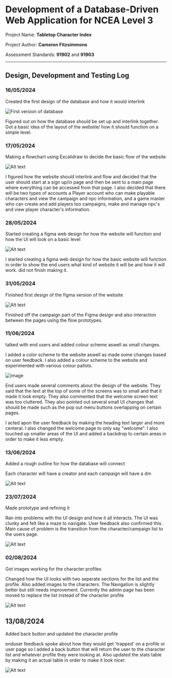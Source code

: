 # Development of a Database-Driven Web Application for NCEA Level 3

Project Name: **Tabletop Character Index**

Project Author: **Cameron Fitzsimmons**

Assessment Standards: **91902** and **91903**


-------------------------------------------------

## Design, Development and Testing Log

### 16/05/2024

Created the first design of the database and how it would interlink

![First version of database](images/db1.png)

Figured out on how the database should be set up and interlink together. Got a basic idea of the layout of the website/ how it should function on a simple level.

### 17/05/2024

Making a flowchart using Excalidraw to decide the basic flow of the website

![Alt text](images/outline1.png)

I figured how the website should interlink and flow and decided that the user should start at a sign up/in page and then be sent to a main page where everything can be accessed from that page. I also decided that there will be two types of accounts a Player account who can make playable characters and view the campaign and npc information, and a game master who can create and add players too campaigns, make and manage npc's and view player character's information.


### 28/05/2024

Started creating a figma web design for how the website will function and how the UI will look on a basic level

![Alt text](images/figma1.png)

I started creating a figma web design for how the basic website will function in order to show the end users what kind of website it will be and how it will work. did not finish making it. 



### 31/05/2024

Finished first design of the figma version of the website

![Alt text](images/figma2.png)

Finished off the campaign part of the Figma design and also interaction between the pages using the flow prototypes.

### 11/06/2024

talked with end users and added colour scheme aswell as small changes.

I added a color scheme to the website aswell as made some changes based on user feedback. I also added a colour scheme to the website and experimented with various colour pallots.

![image](https://github.com/waimea-cfitzsimmons/300dtd-assessment/assets/158527099/b5abc9c2-df34-4f47-8ac3-3e2902610d47)


End users made several comments about the design of the website. They said that the text at the top of some of the screens was to small and that it made it look empty. They also commented that the welcome screen text was too cluttered. They also pointed out several small UI changes that should be made such as the pop out menu buttons overlapping on certain pages. 

I acted apon the user feedback by making the heading text larger and more centeral. I also changed the welcome page to only say "welcome". I also touched up smaller areas of the UI and added a backdrop to certain areas in order to make it less empty.

### 13/06/2024

Added a rough outline for how the database will connect

Each character will have a creator and each campaign will have a dm

![Alt text](images/database.png)

### 23/07/2024

Made prototype and refining it

Ran into problems with the UI design and how it all interacts. The UI was clunky and felt like a maze to navigate. User feedback also confirmed this. Main cause of problem is the transition from the character/campaign list to the users page.

![Alt text](images/old-layout.png)

### 02/08/2024

Got images working for the character profiles

Changed how the UI looks with two seperate sections for the list and the profile. Also added images to the characters. The Navigation is slightly better but still needs improvement. Currently the admin page has been moved to replace the list instead of the character profile 

![Alt text](images/images.png)

## 13/08/2024

Added back button and updated the character profile

enduser feedback spoke about how they would get 'trapped' on a profile or user page so I added a back button that will return the user to the character list and whatever profile they were looking at. Also updated the stats table by making it an actual table in order to make it look nicer. 

![Alt text](images/ui_improved.png)